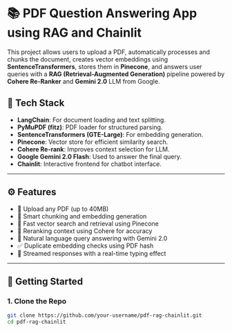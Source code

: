 # 📚 PDF Question Answering App using RAG and Chainlit

This project allows users to upload a PDF, automatically processes and chunks the document, creates vector embeddings using **SentenceTransformers**, stores them in **Pinecone**, and answers user queries with a **RAG (Retrieval-Augmented Generation)** pipeline powered by **Cohere Re-Ranker** and **Gemini 2.0** LLM from Google.

## 🔧 Tech Stack

- **LangChain**: For document loading and text splitting.
- **PyMuPDF (fitz)**: PDF loader for structured parsing.
- **SentenceTransformers (GTE-Large)**: For embedding generation.
- **Pinecone**: Vector store for efficient similarity search.
- **Cohere Re-rank**: Improves context selection for LLM.
- **Google Gemini 2.0 Flash**: Used to answer the final query.
- **Chainlit**: Interactive frontend for chatbot interface.

---

## ⚙️ Features

- 📄 Upload any PDF (up to 40MB)
- 🔎 Smart chunking and embedding generation
- 🚀 Fast vector search and retrieval using Pinecone
- 🔁 Reranking context using Cohere for accuracy
- 💬 Natural language query answering with Gemini 2.0
- ✅ Duplicate embedding checks using PDF hash
- 🧠 Streamed responses with a real-time typing effect

---

## 🚀 Getting Started

### 1. Clone the Repo

```bash
git clone https://github.com/your-username/pdf-rag-chainlit.git
cd pdf-rag-chainlit
